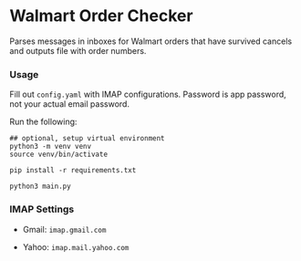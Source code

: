 # Walmart Order Checker

Parses messages in inboxes for Walmart orders that have survived cancels and outputs file with order numbers.

### Usage

Fill out `config.yaml` with IMAP configurations. Password is app password, not your actual email password.

Run the following:

```
## optional, setup virtual environment
python3 -m venv venv
source venv/bin/activate

pip install -r requirements.txt

python3 main.py
```

### IMAP Settings

- Gmail: `imap.gmail.com`

- Yahoo: `imap.mail.yahoo.com`